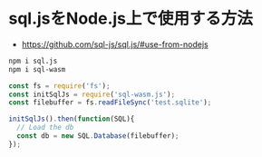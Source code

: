 # sql.jsをNode.js上で使用する方法

* https://github.com/sql-js/sql.js/#use-from-nodejs

```sh
npm i sql.js
npm i sql-wasm
```
```javascript
const fs = require('fs');
const initSqlJs = require('sql-wasm.js');
const filebuffer = fs.readFileSync('test.sqlite');

initSqlJs().then(function(SQL){
  // Load the db
  const db = new SQL.Database(filebuffer);
});
```

